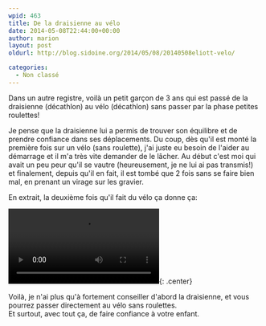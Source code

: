 ```yaml
---
wpid: 463
title: De la draisienne au vélo
date: 2014-05-08T22:44:00+00:00
author: marion
layout: post
oldurl: http://blog.sidoine.org/2014/05/08/20140508eliott-velo/

categories:
  - Non classé
---
```

Dans un autre registre, voilà un petit garçon de 3 ans qui est passé de la draisienne (décathlon) au vélo (décathlon) sans passer par la phase petites roulettes!

Je pense que la draisienne lui a permis de trouver son équilibre et de prendre confiance dans ses déplacements. Du coup, dès qu'il est monté la première fois sur un vélo (sans roulette), j'ai juste eu besoin de l'aider au démarrage et il m'a très vite demander de le lâcher. Au début c'est moi qui avait un peu peur qu'il se vautre (heureusement, je ne lui ai pas transmis!) et finalement, depuis qu'il en fait, il est tombé que 2 fois sans se faire bien mal, en prenant un virage sur les gravier.

En extrait, la deuxième fois qu'il fait du vélo ça donne ça:

<video controls="controls">
  <source type="video/mp4" src="/media/2014/eliott_velo.mp4" />
  <p>Your browser does not support the video element.</p>
</video>{: .center}

Voilà, je n'ai plus qu'à fortement conseiller d'abord la draisienne, et vous pourrez passer directement au vélo sans roulettes.   
Et surtout, avec tout ça, de faire confiance à votre enfant.